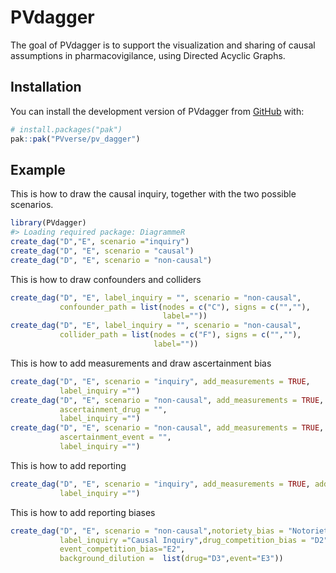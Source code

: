 
<!-- README.md is generated from README.Rmd. Please edit that file -->

# PVdagger

<!-- badges: start -->
<!-- badges: end -->

The goal of PVdagger is to support the visualization and sharing of
causal assumptions in pharmacovigilance, using Directed Acyclic Graphs.

## Installation

You can install the development version of PVdagger from
[GitHub](https://github.com/) with:

``` r
# install.packages("pak")
pak::pak("PVverse/pv_dagger")
```

## Example

This is how to draw the causal inquiry, together with the two possible
scenarios.

``` r
library(PVdagger)
#> Loading required package: DiagrammeR
create_dag("D","E", scenario ="inquiry")
create_dag("D", "E", scenario = "causal")
create_dag("D", "E", scenario = "non-causal")
```

This is how to draw confounders and colliders

``` r
create_dag("D", "E", label_inquiry = "", scenario = "non-causal",
           confounder_path = list(nodes = c("C"), signs = c("",""),
                                  label=""))
create_dag("D", "E", label_inquiry = "", scenario = "non-causal",
           collider_path = list(nodes = c("F"), signs = c("",""),
                                label=""))
```

This is how to add measurements and draw ascertainment bias

``` r
create_dag("D", "E", scenario = "inquiry", add_measurements = TRUE,
           label_inquiry ="")
create_dag("D", "E", scenario = "non-causal", add_measurements = TRUE,
           ascertainment_drug = "",
           label_inquiry ="")
create_dag("D", "E", scenario = "non-causal", add_measurements = TRUE,
           ascertainment_event = "",
           label_inquiry ="")
```

This is how to add reporting

``` r
create_dag("D", "E", scenario = "inquiry", add_measurements = TRUE, add_reporting = TRUE,
           label_inquiry ="")
```

This is how to add reporting biases

``` r
create_dag("D", "E", scenario = "non-causal",notoriety_bias = "Notoriety", add_measurements = TRUE,
           label_inquiry ="Causal Inquiry",drug_competition_bias = "D2",
           event_competition_bias="E2",
           background_dilution =  list(drug="D3",event="E3"))
```
